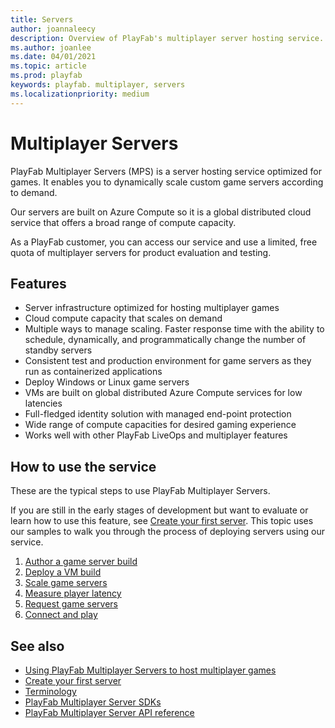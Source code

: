 ```yaml
---
title: Servers
author: joannaleecy
description: Overview of PlayFab's multiplayer server hosting service.
ms.author: joanlee
ms.date: 04/01/2021
ms.topic: article
ms.prod: playfab
keywords: playfab. multiplayer, servers
ms.localizationpriority: medium
---
```


# Multiplayer Servers

PlayFab Multiplayer Servers (MPS) is a server hosting service optimized for games. It enables you to dynamically scale custom game servers according to demand. 

Our servers are built on Azure Compute so it is a global distributed cloud service that offers a broad range of compute capacity.

As a PlayFab customer, you can access our service and use a limited, free quota of multiplayer servers for product evaluation and testing.

## Features

* Server infrastructure optimized for hosting multiplayer games
* Cloud compute capacity that scales on demand
* Multiple ways to manage scaling. Faster response time with the ability to schedule, dynamically, and programmatically change the number of standby servers
* Consistent test and production environment for game servers as they run as containerized applications
* Deploy Windows or Linux game servers
* VMs are built on global distributed Azure Compute services for low latencies
* Full-fledged identity solution with managed end-point protection
* Wide range of compute capacities for desired gaming experience
* Works well with other PlayFab LiveOps and multiplayer features

## How to use the service

These are the typical steps to use PlayFab Multiplayer Servers.

If you are still in the early stages of development but want to evaluate or learn how to use this feature, see [Create your first server](create-your-first-server.md). This topic uses our samples to walk you through the process of deploying servers using our service.

1. [Author a game server build](using-playfab-servers-to-host-games.md#1-author-a-game-server-build)
2. [Deploy a VM build](using-playfab-servers-to-host-games.md#2-deploy-a-build)
3. [Scale game servers](using-playfab-servers-to-host-games.md#3-scale-game-servers)
4. [Measure player latency](using-playfab-servers-to-host-games.md#4-measure-player-latency-to-azure-regions)
5. [Request game servers](using-playfab-servers-to-host-games.md#5-request-game-servers)
6. [Connect and play](using-playfab-servers-to-host-games.md#6-connect-and-play)

## See also

* [Using PlayFab Multiplayer Servers to host multiplayer games](using-playfab-servers-to-host-games.md)
* [Create your first server](create-your-first-server.md)
* [Terminology](server-terms.md)
* [PlayFab Multiplayer Server SDKs](server-sdks.md)
* [PlayFab Multiplayer Server API reference](xref:titleid.playfabapi.com.multiplayer.multiplayerserver)
